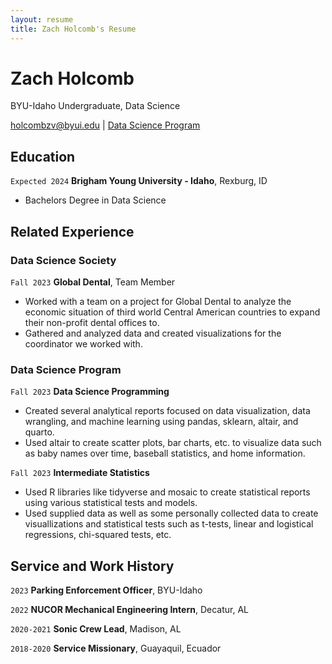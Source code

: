 ```yaml
---
layout: resume
title: Zach Holcomb's Resume
---
```

# Zach Holcomb
BYU-Idaho Undergraduate, Data Science

<div id="webaddress">
<a href="holcombzv@byui.edu">holcombzv@byui.edu</a>
| <a href="https://byuidatascience.github.io/development.html">Data Science Program</a>
</div>

<!-- https://www.monique.tech/the-art-of-markdown -->


## Education

`Expected 2024`
__Brigham Young University - Idaho__, Rexburg, ID

- Bachelors Degree in Data Science


## Related Experience

### Data Science Society

`Fall 2023`
__Global Dental__, Team Member

- Worked with a team on a project for Global Dental to analyze the economic situation of third world Central American countries to expand their non-profit dental offices to.
- Gathered and analyzed data and created visualizations for the coordinator we worked with.

### Data Science Program

`Fall 2023`
__Data Science Programming__

- Created several analytical reports focused on data visualization, data wrangling, and machine learning using pandas, sklearn, altair, and quarto.
- Used altair to create scatter plots, bar charts, etc. to visualize data such as baby names over time, baseball statistics, and home information.

`Fall 2023`
__Intermediate Statistics__

- Used R libraries like tidyverse and mosaic to create statistical reports using various statistical tests and models.
- Used supplied data as well as some personally collected data to create visuallizations and statistical tests such as t-tests, linear and logistical regressions, chi-squared tests, etc.

## Service and Work History

`2023`
__Parking Enforcement Officer__, BYU-Idaho

`2022`
__NUCOR Mechanical Engineering Intern__, Decatur, AL

`2020-2021`
__Sonic Crew Lead__, Madison, AL

`2018-2020`
__Service Missionary__, Guayaquil, Ecuador



<!-- ### Footer

Last updated: December 2023 -->


